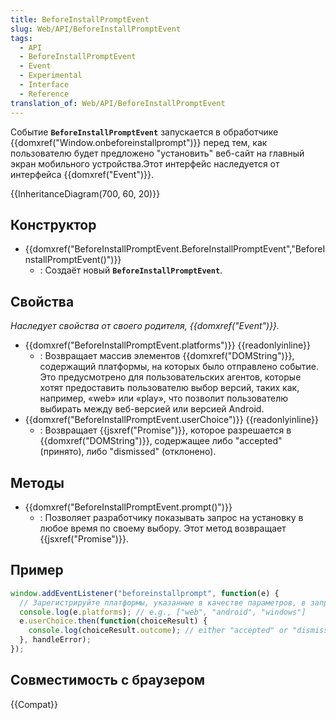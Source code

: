 ```yaml
---
title: BeforeInstallPromptEvent
slug: Web/API/BeforeInstallPromptEvent
tags:
  - API
  - BeforeInstallPromptEvent
  - Event
  - Experimental
  - Interface
  - Reference
translation_of: Web/API/BeforeInstallPromptEvent
---
```


Событие **`BeforeInstallPromptEvent`** запускается в обработчике {{domxref("Window.onbeforeinstallprompt")}} перед тем, как пользователю будет предложено "установить" веб-сайт на главный экран мобильного устройства.Этот интерфейс наследуется от интерфейса {{domxref("Event")}}.

{{InheritanceDiagram(700, 60, 20)}}

## Конструктор

- {{domxref("BeforeInstallPromptEvent.BeforeInstallPromptEvent","BeforeInstallPromptEvent()")}}
  - : Создаёт новый **`BeforeInstallPromptEvent`**.

## Свойства

_Наследует свойства от своего родителя, {{domxref("Event")}}._

- {{domxref("BeforeInstallPromptEvent.platforms")}} {{readonlyinline}}
  - : Возвращает массив элементов {{domxref("DOMString")}}, содержащий платформы, на которых было отправлено событие. Это предусмотрено для пользовательских агентов, которые хотят предоставить пользователю выбор версий, таких как, например, «web» или «play», что позволит пользователю выбирать между веб-версией или версией Android.
- {{domxref("BeforeInstallPromptEvent.userChoice")}} {{readonlyinline}}
  - : Возвращает {{jsxref("Promise")}}, которое разрешается в {{domxref("DOMString")}}, содержащее либо "accepted" (принято), либо "dismissed" (отклонено).

## Методы

- {{domxref("BeforeInstallPromptEvent.prompt()")}}
  - : Позволяет разработчику показывать запрос на установку в любое время по своему выбору. Этот метод возвращает {{jsxref("Promise")}}.

## Пример

```js
window.addEventListener("beforeinstallprompt", function(e) {
  // Зарегистрируйте платформы, указанные в качестве параметров, в запросе на установку
  console.log(e.platforms); // e.g., ["web", "android", "windows"]
  e.userChoice.then(function(choiceResult) {
    console.log(choiceResult.outcome); // either "accepted" or "dismissed"
  }, handleError);
});
```

## Совместимость с браузером

{{Compat}}

